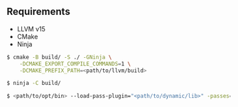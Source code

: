 

## Requirements
- LLVM v15
- CMake
- Ninja

```bash
$ cmake -B build/ -S ./ -GNinja \
    -DCMAKE_EXPORT_COMPILE_COMMANDS=1 \
    -DCMAKE_PREFIX_PATH=<path/to/llvm/build>

$ ninja -C build/

$ <path/to/opt/bin> --load-pass-plugin="<path/to/dynamic/lib>" -passes="<LOADED_PASS_NAME>" <INPUT_IR_FILE>
```
